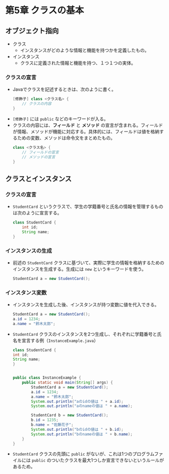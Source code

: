 # 第5章 クラスの基本
## オブジェクト指向
* クラス
  * インスタンスがどのような情報と機能を持つかを定義したもの。
* インスタンス
  * クラスに定義された情報と機能を持つ、１つ１つの実体。

### クラスの宣言
* Javaでクラスを記述するときは、次のように書く。
    ```java
    [修飾子] class <クラス名> {
        // クラスの内容
    }
    ```
* `[修飾子]` には `public` などのキーワードが入る。
* クラスの内容には、**フィールド** と **メソッド** の宣言が含まれる。フィールドが情報、メソッドが機能に対応する。具体的には、フィールドは値を格納するための変数、メソッドは命令文をまとめたもの。
    ```java
    class <クラス名> {
        // フィールドの宣言
        // メソッドの宣言
    }
    ```

## クラスとインスタンス
### クラスの宣言
* `StudentCard` というクラスで、学生の学籍番号と氏名の情報を管理するものは次のように宣言する。
    ```java
    class StudentCard {
        int id;
        String name;
    }
    ```

### インスタンスの生成
* 前述の `StudentCard` クラスに基づいて、実際に学生の情報を格納するためのインスタンスを生成する。生成には `new` というキーワードを使う。
    ```java
    StudentCard a = new StudentCard();
    ```

### インスタンス変数
* インスタンスを生成した後、インスタンスが持つ変数に値を代入できる。
    ```java
    StudentCard a = new StudentCard();
    a.id = 1234;
    a.name = "鈴木太郎";
    ```
* `StudentCard` クラスのインスタンスを2つ生成し、それぞれに学籍番号と氏名を宣言する例（`InstanceExample.java`）
    ```java
    class StudentCard {
    int id;
    String name;
    }


    public class InstanceExample {
        public static void main(String[] args) {
            StudentCard a = new StudentCard();
            a.id = 1234;
            a.name = "鈴木太郎";
            System.out.println("aのidの値は " + a.id);
            System.out.println("aのnameの値は " + a.name);

            StudentCard b = new StudentCard();
            b.id = 1235;
            b.name = "佐藤花子";
            System.out.println("bのidの値は " + b.id);
            System.out.println("bのnameの値は " + b.name);
        }
    }
    ```
* `StudentCard` クラスの先頭に `public` がないが、これは1つのプログラムファイルには `public` のついたクラスを最大1つしか宣言できないというルールがあるため。